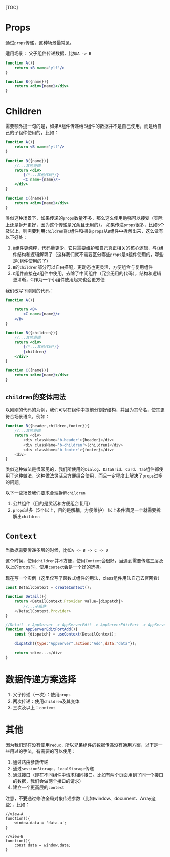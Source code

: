 [TOC]

# Props
通过`props`传递，这种场景最常见。

适用场景：
父子组件传递数据，比如`A -> B`
```jsx
function A(){
    return <B name='ylf'/>
}

function B({name}){
    return <div>{name}</div>
}
```

# Children
需要额外提一句的是，如果A组件传递给B组件的数据并不是自己使用，而是给自己的子组件使用的，比如：
```jsx
function A(){
    return <B name='ylf'/>
}

function B({name}){
    //...其他逻辑
    return <div>
        {/*...其他代码*/}
        <C name={name}/>
    </div>
}

function C({name}){
    return <div>{name}</div>
}
```

类似这种场景下，如果传递的`props`数量不多，那么这么使用勉强可以接受（实际上还是拆开更好，因为这个传递是冗余且无用的）。
如果传递`props`很多，比如5个及以上，则需要利用`children`将`C`组件和相关`props`从`B`组件中拆解出来，这么做有以下好处：
1. `B`组件更纯粹，代码量更少，它只需要维护和自己真正相关的核心逻辑，与`C`组件结构和逻辑解耦了（这样我们就不需要区分哪些`props`是`B`组件使用的，哪些是`C`组件使用的了）
2. `B`的`children`部分可以自由搭配，更动态也更灵活，方便组合与复用组件
3. `C`组件直接在`A`组件中使用，去除了中间组件（冗余无用的代码），结构和逻辑更清晰，C作为一个小组件使用起来也会更方便

我们改写下刚刚的代码：
```jsx
function A(){
    
    return <B>
        <C name={name}/>
    </B>
}

function B({children}){
    //...其他逻辑
    return <div>
        {/*...其他代码*/}
        {children}
    </div>
}

function C({name}){
    return <div>{name}</div>
}
```

## `children`的变体用法
以刚刚的代码的为例，我们可以在组件中提前分割好结构，并且为其命名，使其更符合场景语义，例如：
```js
function B({header,children,footer}){
    //...其他逻辑
    return <div>
        <div className='b-header'>{header}</div>   
        <div className='b-children'>{children}</div>   
        <div className='b-footer'>{footer}</div>   
    <div>
}
```
类似这种做法是很常见的，我们所使用的`Dialog`、`DataGrid`、`Card`、`Tab`组件都使用了这种做法，这种做法灵活且方便组合使用，而且一定程度上解决了`props`过多的问题。

以下一些场景我们要求合理拆解`children`
1. 公共组件（目的是灵活和方便组合复用）
2. `props`过多（5个以上，目的是解耦，方便维护）
以上条件满足一个就需要拆解出`children`

# `Context`
当数据需要传递多层的时候，比如`A -> B -> C -> D`

这个时候，使用`children`并不方便，使用`Context`会很好，当遇到需要传递三层及以上的props时，使用`context`会是一个好的选择。

现在写一个实例（这里仅写了函数式组件的用法，class组件用法自己去官网看）
```js
const DetailContext = createContext();

function Detail(){
    return <DetailContext.Provider value={dispatch}>
        //...子组件
    </DetailContext.Provider>
}

//Detail -> AppServer -> AppServerEdit -> AppServerEditPort -> AppServerEditPortAdd
function AppServerEditPortAdd(){
    const {dispatch} = useContext(DetailContext);

    dispatch({type:"AppServer",action:"Add",data:"data"});    
   
    return <div>...</div>
}
```

# 数据传递方案选择 
1. 父子传递（一次）：使用`props`
2. 两次传递：使用`children`及其变体
3. 三次及以上：`context`

# 其他
因为我们现在没有使用`redux`，所以兄弟组件的数据传递没有通用方案，以下是一些用过的手法，有需要的可以使用：
1. 通过路由参数传递
2. 通过`sessionStorage`、`localStorage`传递
3. 通过接口（即在不同组件中请求相同接口。比如有两个页面用到了同一个接口的数据，我们会做两个接口的请求）
4. 建立一个更高层的`context`

注意，**不要**通过修改全局对象传递参数（比如window、document、Array这些），比如：
```
//view-A
function(){
    window.data = 'data-a';
}

//view-B
function(){
    const data = window.data;
}
```